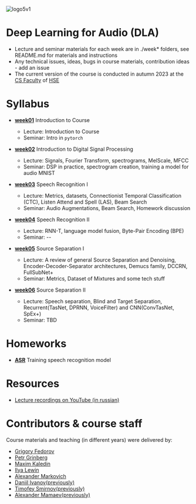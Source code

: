 ![logo5v1](https://user-images.githubusercontent.com/20357655/104316876-2be04600-54ee-11eb-93ed-f9835fde1527.jpg)

# Deep Learning for Audio (DLA)

- Lecture and seminar materials for each week are in ./week* folders, see README.md for materials and instructions
- Any technical issues, ideas, bugs in course materials, contribution ideas - add an issue
- The current version of the course is conducted in autumn 2023 at the [CS Faculty](https://cs.hse.ru/en/)
  of [HSE](https://www.hse.ru/en/)

# Syllabus

- [__week01__](./week01) Introduction to Course
    - Lecture: Introduction to Course
    - Seminar: Intro in `pytorch`
 
- [__week02__](./week02) Introduction to Digital Signal Processing
    - Lecture: Signals, Fourier Transform, spectrograms, MelScale, MFCC
    - Seminar: DSP in practice, spectrogram creation, training a model for audio MNIST
      
- [__week03__](./week03) Speech Recognition I
    - Lecture: Metrics, datasets, Connectionist Temporal Classification (CTC), Listen Attend and Spell (LAS), Beam Search
    - Seminar: Audio Augmentations, Beam Search, Homework discussion


- [__week04__](./week04) Speech Recognition II
    - Lecture: RNN-T, language model fusion, Byte-Pair Encoding (BPE)
    - Seminar: --
    
- [__week05__](./week05) Source Separation I
  - Lecture: A review of general Source Separation and Denoising, Encoder-Decoder-Separator architectures, Demucs family, DCCRN, FullSubNet+
  - Seminar: Metrics, Dataset of Mixtures and some tech stuff
  
- [__week06__](./week06) Source Separation II
  - Lecture: Speech separation, Blind and Target Separation, Recurrent(TasNet, DPRNN, VoiceFilter) and CNN(ConvTasNet, SpEx+)
  - Seminar: TBD
  
<!-- - [__week07__](./week07) Text to Speech (TTS)
  - Lecture: Tacotron, DeepVoice, GST, FastSpeech, AdaSpeech, Attention Tricks
  - Seminar: FastSpeech I
  
- [__week08__](./week08) Neural Vocoders
  - Lecture: WaveNet, Parallel WaveGAN
  - Seminar: WaveNet

- [__week09__](./week09) Advanced TTS and Vocoders
  - Lecture: Introduction into generative models. ParallelWaveNet, WaveGlow, WaveFlow, MelGAN, HiFiGAN
  
- [__week10__](./week10) Voice Conversion
  - Lecture: Disentanglement & Direct based methods, 
  - Seminar: Homework Q&A

- [__week11__](./week11) Self-supervision in Audio and Speech

- [__week12__](./week12) Invited talks -->

# Homeworks
- [__ASR__](./hw1_asr) Training speech recognition model
<!-- 
- [__KWS__](./hw2_ss) TBD
- [__TTS__](./hw3_tts) Implementation of TTS model (Part 1)
- [__TTS__](./hw4_tts) Implementation of TTS model (Part 2)
- [__NV__](./hw5_aspoof) Implementation of Antispoofing Model -->

# Resources

* [Lecture recordings on YouTube (in russian)](https://youtube.com/playlist?list=PLYG3WHDP5CWV_DRs9SZ8YiA3agJCX1sIr&si=7eegv6XO75ZCF2Hc)

# Contributors & course staff

Course materials and teaching (in different years) were delivered by:
- [Grigory Fedorov](https://t.me/fedorovgv)
- [Petr Grinberg](https://t.me/Blinorot)
- [Maxim Kaledin](https://t.me/XuMuK_MK)
- [Ilya Lewin](https://t.me/levensons)
- [Alexander Markovich](https://t.me/markovka17)
- [Daniil Ivanov(previously)](https://t.me/the_longest_id_in_the_world)
- [Timofey Smirnov(previously)](https://t.me/timothyxp)
- [Alexander Mamaev(previously)](https://t.me/alxmamaev)

